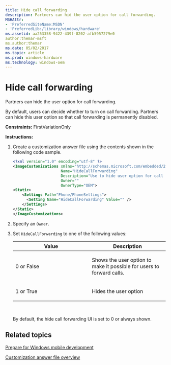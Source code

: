 ```yaml
---
title: Hide call forwarding
description: Partners can hid the user option for call forwarding.
MSHAttr:
- 'PreferredSiteName:MSDN'
- 'PreferredLib:/library/windows/hardware'
ms.assetid: aa253358-9422-439f-8202-afb5957279e0
author:themar-msft
ms.author:themar
ms.date: 05/02/2017
ms.topic: article
ms.prod: windows-hardware
ms.technology: windows-oem
---
```

# Hide call forwarding

Partners can hide the user option for call forwarding.

By default, users can decide whether to turn on call forwarding. Partners can hide this user option so that call forwarding is permanently disabled.

<a href="" id="constraints---firstvariationonly"></a>**Constraints:** FirstVariationOnly  

<a href="" id="instructions-"></a>**Instructions:**  
1.  Create a customization answer file using the contents shown in the following code sample.

    ```XML
    <?xml version="1.0" encoding="utf-8" ?>  
    <ImageCustomizations xmlns="http://schemas.microsoft.com/embedded/2004/10/ImageUpdate"  
                         Name="HideCallForwarding"  
                         Description="Use to hide user option for call forwarding to users."  
                         Owner=""  
                         OwnerType="OEM"> 
    <Static>
        <Settings Path="Phone/PhoneSettings">  
          <Setting Name="HideCallForwarding" Value="" />      
        </Settings>  
    </Static>
    </ImageCustomizations>
    ```

2.  Specify an `Owner`.

3.  Set `HideCallForwarding` to one of the following values:

    <table>
    <colgroup>
    <col width="50%" />
    <col width="50%" />
    </colgroup>
    <thead>
    <tr class="header">
    <th>Value</th>
    <th>Description</th>
    </tr>
    </thead>
    <tbody>
    <tr class="odd">
    <td><p>0 or False</p></td>
    <td><p>Shows the user option to make it possible for users to forward calls.</p></td>
    </tr>
    <tr class="even">
    <td><p>1 or True</p></td>
    <td><p>Hides the user option</p></td>
    </tr>
    </tbody>
    </table>

     

    By default, the hide call forwarding UI is set to 0 or always shown.

## Related topics

[Prepare for Windows mobile development](https://docs.microsoft.com/en-us/windows-hardware/manufacture/mobile/preparing-for-windows-mobile-development)

[Customization answer file overview](https://docs.microsoft.com/en-us/windows-hardware/customize/mobile/mcsf/customization-answer-file)
